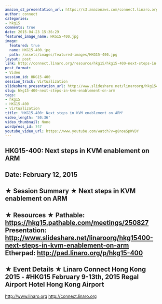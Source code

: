 ```yaml
---
amazon_s3_presentation_url: https://s3.amazonaws.com/connect.linaro.org/hkg15/Videos/02-12-Thursday/HKG15-400.pdf
author: connect
categories:
- hkg15
comments: true
date: 2015-04-23 15:36:29
featured_image_name: HKG15-400.jpg
image:
  featured: true
  name: HKG15-400.jpg
  path: /assets/images/featured-images/HKG15-400.jpg
layout: post
link: http://connect.linaro.org/resource/hkg15/hkg15-400-next-steps-in-kvm-enablement-on-arm/
post_format:
- Video
session_id: HKG15-400
session_track: Virtualization
slideshare_presentation_url: http://www.slideshare.net/linaroorg/hkg15400-next-steps-in-kvm-enablement-on-arm
slug: hkg15-400-next-steps-in-kvm-enablement-on-arm
tags:
- hkg15
- HKG15-400
- Virtualization
title: 'HKG15-400: Next steps in KVM enablement on ARM'
video_length: '50:36'
video_thumbnail: None
wordpress_id: 747
youtube_video_url: https://www.youtube.com/watch?v=g8noeSpWVDY
---
```


HKG15-400: Next steps in KVM enablement on ARM
---------------------------------------------------
Date:  February 12, 2015
---------------------------------------------------
★ Session Summary ★
Next steps in KVM enablement on ARM
--------------------------------------------------
★ Resources ★
Pathable:  https://hkg15.pathable.com/meetings/250827 
Presentation:  http://www.slideshare.net/linaroorg/hkg15400-next-steps-in-kvm-enablement-on-arm Etherpad:   http://pad.linaro.org/p/hkg15-400 
---------------------------------------------------
★ Event Details ★
Linaro Connect Hong Kong 2015 - #HKG15
February 9-13th, 2015
Regal  Airport Hotel Hong Kong Airport
---------------------------------------------------
http://www.linaro.org
http://connect.linaro.org